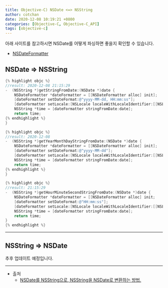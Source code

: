 ```yaml
---
title: Objective-C) NSDate <=> NSString 
author: cotchan 
date: 2020-12-08 10:19:21 +0800 
categories: [Objective-C, Objective-C_API]
tags: [objective-c] 
---
```


아래 사이트를 참고하시면 NSDate를 어떻게 파싱하면 좋을지 확인할 수 있습니다.         
+ [NSDateFormatter](https://nsdateformatter.com/)


## NSDate => NSString

```objective-c
{% highlight objc %}
//result: 2020-12-08 21:15:29
-  (NSString *)getStringFromDate:(NSDate *)date {
    NSDateFormatter *dateFormatter = [[NSDateFormatter alloc] init];
    [dateFormatter setDateFormat:@"yyyy-MM-dd, HH:mm:ss"];
    [dateFormatter setLocale:[NSLocale localeWithLocaleIdentifier:[[NSLocale preferredLanguages] objectAtIndex:0]]];
    NSString *time = [dateFormatter stringFromDate:date];
    return time;
{% endhighlight %}
}
```

```objective-c
{% highlight objc %}
//result: 2020-12-08
-  (NSString *)getYearMonthDayStringFromDate:(NSDate *)date {
    NSDateFormatter *dateFormatter = [[NSDateFormatter alloc] init];
    [dateFormatter setDateFormat:@"yyyy-MM-dd"];
    [dateFormatter setLocale:[NSLocale localeWithLocaleIdentifier:[[NSLocale preferredLanguages] objectAtIndex:0]]];
    NSString *time = [dateFormatter stringFromDate:date];
    return time;
{% endhighlight %}
}
```

```objective-c
{% highlight objc %}
//result: 21:15:29
-  (NSString *)getHourMinuteSecondStringFromDate:(NSDate *)date {
    NSDateFormatter *dateFormatter = [[NSDateFormatter alloc] init;
    [dateFormatter setDateFormat:@"HH:mm:ss"];
    [dateFormatter setLocale:[NSLocale localeWithLocaleIdentifier:[[NSLocale preferredLanguages] objectAtIndex:0]]];
    NSString *time = [dateFormatter stringFromDate:date];
    return time;
}
{% endhighlight %}
```


---


## NSString => NSDate

추후 업데이트 예정입니다.    


---

+ 출처
	+ [NSDate를 NSString으로, NSString을 NSDate로 변환하는 방법.](https://entusapps.com/entry/NSDate%EB%A5%BC-NSString%EC%9C%BC%EB%A1%9C-NSString%EC%9D%84-NSDate%EB%A1%9C-%EB%B3%80%ED%99%98%ED%95%98%EB%8A%94-%EB%B0%A9%EB%B2%95)
	
